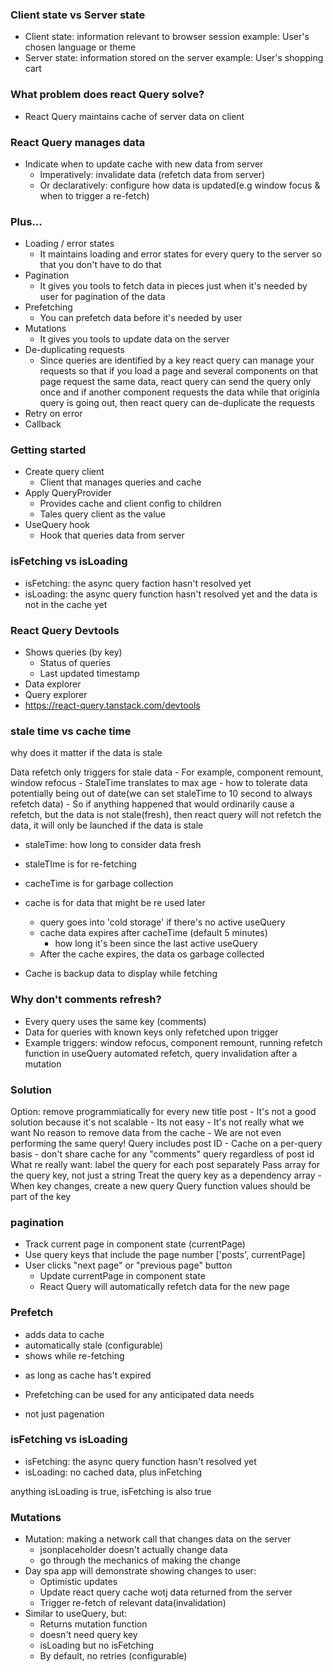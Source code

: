 ### Client state vs Server state
- Client state: information relevant to browser session
    example: User's chosen language or theme
- Server state: information stored on the server
    example: User's shopping cart

### What problem does react Query solve?
- React Query maintains cache of server data on client

### React Query manages data
- Indicate when to update cache with new data from server
    - Imperatively: invalidate data (refetch data from server)
    - Or declaratively: configure how data is updated(e.g window focus & when to trigger a re-fetch)

### Plus...
- Loading / error states
    - It maintains loading and error states for every query to the server so that you don't have to do that
- Pagination
    - It gives you tools to fetch data in pieces just when it's needed by user for pagination of the data
- Prefetching
    - You can prefetch data before it's needed by user
- Mutations
    - It gives you tools to update data on the server
- De-duplicating requests
    - Since queries are identified by a key react query can manage your requests so that if you load a page and several components on that page request the same data, react query can send the query only once and if another component requests the data while that originla query is going out, then react query can de-duplicate the requests
- Retry on error
- Callback

### Getting started
- Create query client
    - Client that manages queries and cache
- Apply QueryProvider
    - Provides cache and client config to children
    - Tales query client as the value
- UseQuery hook
    - Hook that queries data from server

### isFetching vs isLoading
- isFetching: the async query faction hasn't resolved yet
- isLoading: the async query function hasn't resolved yet and the data is not in the cache yet

### React Query Devtools
- Shows queries (by key)
    - Status of queries
    - Last updated timestamp
- Data explorer
- Query explorer
- https://react-query.tanstack.com/devtools

### stale time vs cache time
why does it matter if the data is stale

Data refetch only triggers for stale data
    - For example, component remount, window refocus
    - StaleTime translates to max age
    - how to tolerate data potentially being out of date(we can set staleTime to 10 second to always refetch data)
    - So if anything happened that would ordinarily cause a refetch, but the data is not stale(fresh), then react query will not refetch the data, it will only be launched if the data is stale

- staleTime: how long to consider data fresh
- staleTIme is for re-fetching
- cacheTime is for garbage collection

- cache is for data that might be re used later
    - query goes into 'cold storage' if there's no active useQuery
    - cache data expires after cacheTime (default 5 minutes)
        - how long it's been since the last active useQuery
    - After the cache expires, the data os garbage collected
- Cache is backup data to display while fetching

### Why don't comments refresh?
- Every query uses the same key (comments)
- Data for queries with known keys only refetched upon trigger
- Example triggers: window refocus, component remount, running refetch function in useQuery automated refetch, query invalidation after a mutation

### Solution
Option: remove programmiatically for every new title post
    - It's not a good solution because it's not scalable
    - Its not easy
    - It's not really what we want
No reason to remove data from the cache
    - We are not even performing the same query!
Query includes post ID
    - Cache on a per-query basis
    - don't share cache for any "comments" query regardless of post id
What re really want: label the query for each post separately
Pass array for the query key, not just a string
Treat the query key as a dependency array
    - When key changes, create a new query
Query function values should be part of the key

### pagination
- Track current page in component state (currentPage)
- Use query keys that include the page number ['posts', currentPage]
- User clicks "next page" or "previous page" button
    - Update currentPage in component state
    - React Query will automatically refetch data for the new page

### Prefetch
- adds data to cache
- automatically stale (configurable)
- shows while re-fetching
+ as long as cache has't expired
- Prefetching can be used for any anticipated data needs
+ not just pagenation

### isFetching vs isLoading
- isFetching: the async query function hasn't resolved yet
- isLoading: no cached data, plus inFetching

anything isLoading is true, isFetching is also true
### Mutations
- Mutation: making a network call that changes data on the server
    - jsonplaceholder doesn't actually change data
    - go through the mechanics of making the change
- Day spa app will demonstrate showing  changes to user:
    - Optimistic updates
    - Update react query cache wotj data returned from the server
    - Trigger re-fetch of relevant data(invalidation)
- Similar to useQuery, but:
    - Returns mutation function
    - doesn't need query key
    - isLoading but no isFetching
    - By default, no retries (configurable)